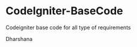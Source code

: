 CodeIgniter-BaseCode
====================

Codeigniter base code for all type of requirements

Dharshana